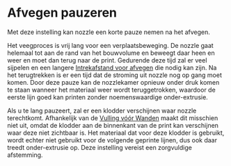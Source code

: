 Afvegen pauzeren
====
Met deze instelling kan nozzle een korte pauze nemen na het afvegen.

Het veegproces is vrij lang voor een verplaatsbeweging. De nozzle gaat helemaal tot aan de rand van het bouwvolume en beweegt daar heen en weer en moet dan terug naar de print. Gedurende deze tijd zal er veel sijpelen en een langere [Intrekafstand voor afvegen](wipe_retraction_amount.md) die nodig kan zijn. Na het terugtrekken is er een tijd dat de stroming uit nozzle nog op gang moet komen. Door deze pauze kan de nozzlekamer opnieuw onder druk komen te staan wanneer het materiaal weer wordt teruggetrokken, waardoor de eerste lijn goed kan printen zonder noemenswaardige onder-extrusie.

Als u te lang pauzeert, zal er een klodder verschijnen waar nozzle terechtkomt. Afhankelijk van de [Vulling vóór Wanden](../infill/infill_before_walls.md) maakt dit misschien niet uit, omdat de klodder aan de binnenkant van de print kan verschijnen waar deze niet zichtbaar is. Het materiaal dat voor deze klodder is gebruikt, wordt echter niet gebruikt voor de volgende geprinte lijnen, dus ook daar treedt onder-extrusie op. Deze instelling vereist een zorgvuldige afstemming.